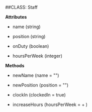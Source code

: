 ##CLASS: Staff

**Attributes**

+ name (string)

+ position (string)

+ onDuty (boolean)

+ hoursPerWeek (integer)


**Methods**

+ newName (name = "<Name>")

+ newPosition (position = "<Position>")

+ clockIn (clockedIn = true)

+ increaseHours (hoursPerWeek = + <hours>)
